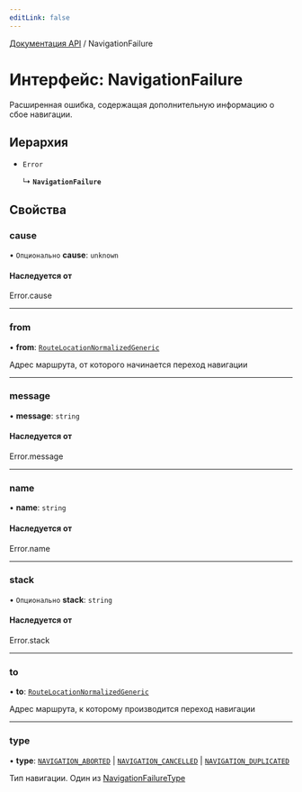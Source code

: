 ```yaml
---
editLink: false
---
```


[Документация API](../index.md) / NavigationFailure

# Интерфейс: NavigationFailure

Расширенная ошибка, содержащая дополнительную информацию о сбое навигации.

## Иерархия

- `Error`

  ↳ **`NavigationFailure`**

## Свойства

### cause

• `Опционально` **cause**: `unknown`

#### Наследуется от

Error.cause

___

### from

• **from**: [`RouteLocationNormalizedGeneric`](RouteLocationNormalizedGeneric.md)

Адрес маршрута, от которого начинается переход навигации

___

### message

• **message**: `string`

#### Наследуется от

Error.message

___

### name

• **name**: `string`

#### Наследуется от

Error.name

___

### stack

• `Опционально` **stack**: `string`

#### Наследуется от

Error.stack

___

### to

• **to**: [`RouteLocationNormalizedGeneric`](RouteLocationNormalizedGeneric.md)

Адрес маршрута, к которому производится переход навигации

___

### type

• **type**: [`NAVIGATION_ABORTED`](../enums/ErrorTypes.md#NAVIGATION_ABORTED) \| [`NAVIGATION_CANCELLED`](../enums/ErrorTypes.md#NAVIGATION_CANCELLED) \| [`NAVIGATION_DUPLICATED`](../enums/ErrorTypes.md#NAVIGATION_DUPLICATED)

Тип навигации. Один из [NavigationFailureType](../enums/NavigationFailureType.md)
